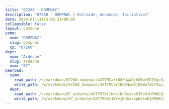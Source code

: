 ```yaml
---
title: "07260 - DOMPNAC"
description: "07260 - DOMPNAC | Entraide, Annonces, Initiatives"
date: 2020-01-11T14:09:21+09:00
collapsible: false
layout: commune
comm:
  nom: "DOMPNAC"
  slug: dompnac
  cp: "07260"
dept:
  nom: "Ardèche"
  slug: ardeche
  num: "07"
peerpad:
  comm:
    read_path: /r/markdown/07260_dompnac/4XTTMCartDGPdwwDjKGBwfEGTVqc3ZPqSkDdPjGwaTJBmBwbL
    write_path: /w/markdown/07260_dompnac/4XTTMCartDGPdwwDjKGBwfEGTVqc3ZPqSkDdPjGwaTJBmBwbL-K3TgUfWDswhtyxTWcgwMXuahbA5WFG7FF8jbL8c4NmHNGA7GsQ93yuCXGqp4wBPeUJaYrz9DkLa7MHanTidLNi3GSKvCUeVWPgxfmM8dxTcn52PkEBZd1k1tRAmW8cP26BH9gUfp
  dept:
    read_path: /r/markdown/07_ardeche/4XTTM76t1KrvjKn5xskpK35oUjHPH8CQaLdMsC4TVbgaVPp9H
    write_path: /w/markdown/07_ardeche/4XTTM76t1KrvjKn5xskpK35oUjHPH8CQaLdMsC4TVbgaVPp9H-K3TgTz6XqMtb1TG26LozWQGWzYCmeEroVRKKCBntm7SADEzfC88gC5qx4GzHEVb3Y3CHH1FRtgCq45v9wokwFBFS6YysdmDNnD29f5C4C6FuF2ZpCUFJZY3XzmFx1kWscUwpw6qR
---
```



